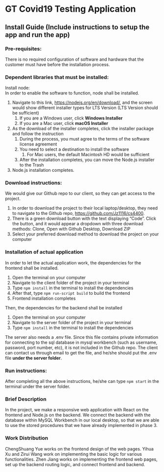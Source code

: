 # GT Covid19 Testing Application
## Install Guide (Include instructions to setup the app and run the app)
### Pre-requisites:
There is no required configuration of software and hardware that the customer must have before the installation process.

### Dependent libraries that must be installed:
Install node:\
In order to enable the software to function, node shall be installed. 
1. Navigate to this link, https://nodejs.org/en/download/, and the screen would show different installer types for LTS Version (LTS Version should be sufficient)
    1. If you are a Windows user, click **Windows Installer**
    2. If you are a Mac user, click **macOS Installer**
2. As the download of the installer completes, click the installer package and follow the instruction
    1. During the process, you must agree to the terms of the software license agreement
    2. You need to select a destination to install the software
        1. For Mac users, the default Macintosh HD would be sufficient
    3. After the installation completes, you can move the Node.js installer to the Trash
3. Node.js installation completes.

### Download instructions:
We would give our Github repo to our client, so they can get access to the project. 
1. In order to download the project to their local laptop/desktop, they need to navigate to the Github repo, https://github.com/Jz1116/cs4400. 
2. There is a green download button with the text displaying “Code”. Click the button, and it would appear a dropdown with three download methods: Clone, Open with Github Desktop, Download ZIP
3. Select your preferred download method to download the project on your computer

### Installation of actual application
In order to let the actual application work, the dependencies for the frontend shall be installed.
1. Open the terminal on your computer
2. Navigate to the client folder of the project in your terminal
3. Type `npm install` in the terminal to install the dependencies
4. After that, type `npm run-script build` to build the frontend
5. Frontend installation completes

Then, the dependencies for the backend shall be installed
1. Open the terminal on your computer
2. Navigate to the server folder of the project in your terminal
3. Type `npm install` in the terminal to install the dependencies

The server also needs a .env file. Since this file contains private information for connecting to the sql database in mysql workbench (such as username, password, port number, etc), it is not included in the Github repo. The client can contact us through email to get the file, and he/she should put the .env file **under the server folder**.

### Run instructions:
After completing all the above instructions, he/she can type `npm start` in the terminal under the server folder.

### Brief Description
In the project, we make a responsive web application with React on the frontend and Node.js on the backend. We connect the backend with the database within MySQL Workbench in our local desktop, so that we are able to use the stored procedures that we have already implemented in phase 3. 

### Work Distribution
ChengShuang Yue works on the frontend design of the web pages. Yihua Xu and Zirui Wang work on implementing the basic logic for various functionalities. Zhen Jiang works on implementing the frontend web pages, set up the backend routing logic, and connect frontend and backend. 
